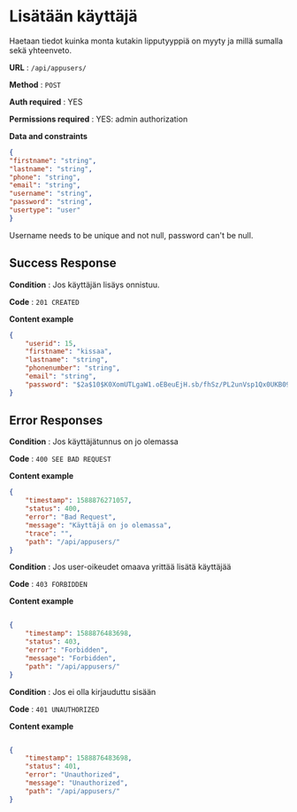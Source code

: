 # Lisätään käyttäjä

Haetaan tiedot kuinka monta kutakin lipputyyppiä on myyty ja millä sumalla sekä yhteenveto.

**URL** : `/api/appusers/`

**Method** : `POST`

**Auth required** : YES

**Permissions required** : YES: admin authorization

**Data and constraints**
```json
{
"firstname": "string",
"lastname": "string",
"phone": "string",
"email": "string",
"username": "string",
"password": "string",
"usertype": "user"
}
```
Username needs to be unique and not null, password can't be null.

## Success Response

**Condition** : Jos käyttäjän lisäys onnistuu.

**Code** : `201 CREATED`

**Content example**

```json
{
    "userid": 15,
    "firstname": "kissaa",
    "lastname": "string",
    "phonenumber": "string",
    "email": "string",
    "password": "$2a$10$K0XomUTLgaW1.oEBeuEjH.sb/fhSz/PL2unVsp1Qx0UKB090Gt47G"
}

```

## Error Responses

**Condition** : Jos käyttäjätunnus on jo olemassa

**Code** : `400 SEE BAD REQUEST`

**Content example**

```json
{
    "timestamp": 1588876271057,
    "status": 400,
    "error": "Bad Request",
    "message": "Käyttäjä on jo olemassa",
    "trace": "",
    "path": "/api/appusers/"
}
```

**Condition** : Jos user-oikeudet omaava yrittää lisätä käyttäjää

**Code** : `403 FORBIDDEN`

**Content example**

```json

{
    "timestamp": 1588876483698,
    "status": 403,
    "error": "Forbidden",
    "message": "Forbidden",
    "path": "/api/appusers/"
}
```

**Condition** : Jos ei olla kirjauduttu sisään

**Code** : `401 UNAUTHORIZED`

**Content example**

```json

{
    "timestamp": 1588876483698,
    "status": 401,
    "error": "Unauthorized",
    "message": "Unauthorized",
    "path": "/api/appusers/"
}
```
